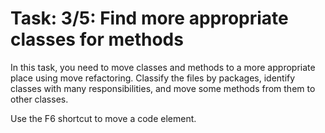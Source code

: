 # Task: 3/5: Find more appropriate classes for methods

In this task, you need to move classes and methods to a more appropriate place using move refactoring.
Classify the files by packages, identify classes with many responsibilities, and move some methods from them to other
classes.

<div class="hint" title="Shortcut for Move refactoring">
  Use the F6 shortcut to move a code element.
</div>
